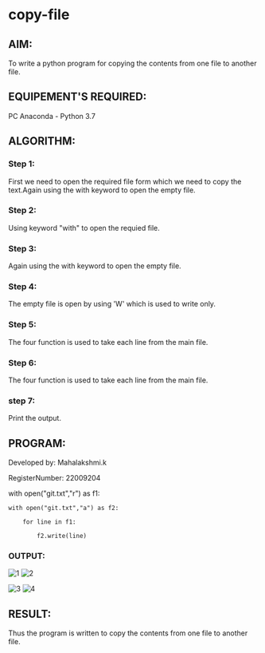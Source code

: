 # copy-file
## AIM:
To write a python program for copying the contents from one file to another file.
## EQUIPEMENT'S REQUIRED: 
PC
Anaconda - Python 3.7
## ALGORITHM: 
### Step 1:
First we need to open the required file form which we need to copy the text.Again using the with keyword to open the empty file.

### Step 2: 
Using keyword "with" to open the requied file.
 
### Step 3: 
Again using the with keyword to open the empty file.

### Step 4:  
The empty file is open by using 'W' which is used to write only.

### Step 5: 
The four function is used to take each line from the main file.

### Step 6: 
The four function is used to take each line from the main file.

### step 7:
Print the output.

## PROGRAM:

Developed by: Mahalakshmi.k

RegisterNumber: 22009204

with open("git.txt","r") as f1:

    with open("git.txt","a") as f2:
    
        for line in f1:
        
            f2.write(line)
            

### OUTPUT:
![1](https://github.com/maha712/copy-file/assets/121156360/56be8ad0-a5aa-42c3-b582-ac2feca98b89)
![2](https://github.com/maha712/copy-file/assets/121156360/904d034d-ca67-46a3-992f-2aba8bd68fb7)


![3](https://github.com/maha712/copy-file/assets/121156360/e011501c-6668-45b9-bb58-9bd129072b99)
![4](https://github.com/maha712/copy-file/assets/121156360/9e22bf00-5fd9-467a-b791-ec1566fff8ed)




## RESULT:
Thus the program is written to copy the contents from one file to another file.
